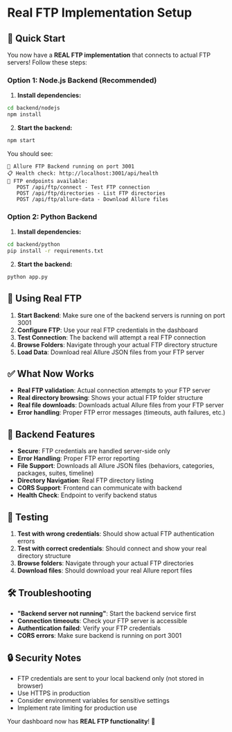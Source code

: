 # Real FTP Implementation Setup

## 🚀 Quick Start

You now have a **REAL FTP implementation** that connects to actual FTP servers! Follow these steps:

### Option 1: Node.js Backend (Recommended)

1. **Install dependencies:**
```bash
cd backend/nodejs
npm install
```

2. **Start the backend:**
```bash
npm start
```

You should see:
```
🚀 Allure FTP Backend running on port 3001
📋 Health check: http://localhost:3001/api/health
🔌 FTP endpoints available:
   POST /api/ftp/connect - Test FTP connection
   POST /api/ftp/directories - List FTP directories
   POST /api/ftp/allure-data - Download Allure files
```

### Option 2: Python Backend

1. **Install dependencies:**
```bash
cd backend/python
pip install -r requirements.txt
```

2. **Start the backend:**
```bash
python app.py
```

## 🔌 Using Real FTP

1. **Start Backend**: Make sure one of the backend servers is running on port 3001
2. **Configure FTP**: Use your real FTP credentials in the dashboard
3. **Test Connection**: The backend will attempt a real FTP connection
4. **Browse Folders**: Navigate through your actual FTP directory structure
5. **Load Data**: Download real Allure JSON files from your FTP server

## ✅ What Now Works

- **Real FTP validation**: Actual connection attempts to your FTP server
- **Real directory browsing**: Shows your actual FTP folder structure
- **Real file downloads**: Downloads actual Allure files from your FTP server
- **Error handling**: Proper FTP error messages (timeouts, auth failures, etc.)

## 🔧 Backend Features

- **Secure**: FTP credentials are handled server-side only
- **Error Handling**: Proper FTP error reporting
- **File Support**: Downloads all Allure JSON files (behaviors, categories, packages, suites, timeline)
- **Directory Navigation**: Real FTP directory listing
- **CORS Support**: Frontend can communicate with backend
- **Health Check**: Endpoint to verify backend status

## 🧪 Testing

1. **Test with wrong credentials**: Should show actual FTP authentication errors
2. **Test with correct credentials**: Should connect and show your real directory structure
3. **Browse folders**: Navigate through your actual FTP directories
4. **Download files**: Should download your real Allure report files

## 🛠️ Troubleshooting

- **"Backend server not running"**: Start the backend service first
- **Connection timeouts**: Check your FTP server is accessible
- **Authentication failed**: Verify your FTP credentials
- **CORS errors**: Make sure backend is running on port 3001

## 🔒 Security Notes

- FTP credentials are sent to your local backend only (not stored in browser)
- Use HTTPS in production
- Consider environment variables for sensitive settings
- Implement rate limiting for production use

Your dashboard now has **REAL FTP functionality**! 🎉
